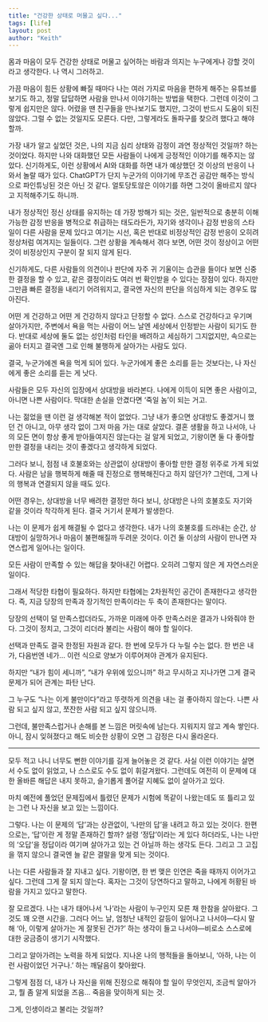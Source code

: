 ```yaml
---
title: "건강한 상태로 머물고 싶다..."
tags: [life]
layout: post
author: "Keith"
---
```


몸과 마음이 모두 건강한 상태로 머물고 싶어하는 바람과 의지는 누구에게나 강할 것이라고 생각한다. 나 역시 그러하고.

가끔 마음이 힘든 상황에 빠질 때마다 나는 여러 가지로 마음을 편하게 해주는 유튜브를 보기도 하고, 정말 답답하면 사람을 만나서 이야기하는 방법을 택한다.
그런데 이것이 그렇게 쉽지만은 않다. 어렸을 땐 친구들을 만나보기도 했지만, 그것이 반드시 도움이 되진 않았다. 그럴 수 없는 것일지도 모른다. 다만, 그렇게라도 돌파구를 찾으려 했다고 해야 할까.

가장 내가 알고 싶었던 것은, 나의 지금 심리 상태와 감정이 과연 정상적인 것일까? 하는 것이었다.
하지만 나와 대화했던 모든 사람들이 나에게 긍정적인 이야기를 해주지는 않았다. 신기하게도, 이런 상황에서 AI와 대화를 하면 내가 예상했던 것 이상의 반응이 나와서 놀랄 때가 있다.
ChatGPT가 단지 누군가의 이야기에 무조건 공감만 해주는 방식으로 파인튜닝된 것은 아닌 것 같다. 얼토당토않은 이야기를 하면 그것이 올바르지 않다고 지적해주기도 하니까.

내가 정상적인 정신 상태를 유지하는 데 가장 방해가 되는 것은, 일반적으로 충분히 이해 가능한 감정 반응을 병적으로 취급하는 태도라든가,
자기와 생각이나 감정 반응의 스타일이 다른 사람을 문제 있다고 여기는 시선, 혹은 반대로 비정상적인 감정 반응이 오히려 정상처럼 여겨지는 일들이다.
그런 상황을 계속해서 겪다 보면, 어떤 것이 정상이고 어떤 것이 비정상인지 구분이 잘 되지 않게 된다.

신기하게도, 다른 사람들의 의견이나 판단에 자주 귀 기울이는 습관을 들이다 보면 신중한 결정을 할 수 있고, 같은 결정이라도 여러 번 확인받을 수 있다는 장점이 있다.
하지만 그만큼 빠른 결정을 내리기 어려워지고, 결국엔 자신의 판단을 의심하게 되는 경우도 많아진다.

어떤 게 건강하고 어떤 게 건강하지 않다고 단정할 수 없다.
스스로 건강하다고 우기며 살아가지만, 주변에서 욕을 먹는 사람이 어느 날엔 세상에서 인정받는 사람이 되기도 한다.
반대로 세상에 둘도 없는 성인처럼 타인을 배려하고 세심하기 그지없지만, 속으로는 곪아 터지고 결국엔 그로 인해 불행하게 살아가는 사람도 있다.

결국, 누군가에겐 욕을 먹게 되어 있다.
누군가에게 좋은 소리를 듣는 것보다는, 나 자신에게 좋은 소리를 듣는 게 낫다.

사람들은 모두 자신의 입장에서 상대방을 바라본다.
나에게 이득이 되면 좋은 사람이고, 아니면 나쁜 사람이다.
막대한 손실을 안겼다면 ‘죽일 놈’이 되는 거고.

나는 젊었을 땐 이런 걸 생각해본 적이 없었다.
그냥 내가 좋으면 상대방도 좋겠거니 했던 건 아니고, 아무 생각 없이 그저 마음 가는 대로 살았다.
결혼 생활을 하고 나서야, 나의 모든 면이 항상 좋게 받아들여지진 않는다는 걸 알게 되었고,
기왕이면 둘 다 좋아할 만한 결정을 내리는 것이 좋겠다고 생각하게 되었다.

그러다 보니, 점점 내 호불호와는 상관없이 상대방이 좋아할 만한 결정 위주로 가게 되었다.
사람은 남을 행복하게 해줄 때 진정으로 행복해진다고 하지 않던가?
그런데, 그게 나의 행복과 연결되지 않을 때도 있다.

어떤 경우는, 상대방을 너무 배려한 결정만 하다 보니, 상대방은 나의 호불호도 자기와 같을 것이라 착각하게 된다.
결국 거기서 문제가 발생한다.

나는 이 문제가 쉽게 해결될 수 없다고 생각한다.
내가 나의 호불호를 드러내는 순간, 상대방이 실망하거나 마음이 불편해질까 두려운 것이다.
이건 둘 이상의 사람이 만나면 자연스럽게 일어나는 일이다.

모든 사람이 만족할 수 있는 해답을 찾아내긴 어렵다.
오히려 그렇지 않은 게 자연스러운 일이다.

그래서 적당한 타협이 필요하다.
하지만 타협에는 2차원적인 공간이 존재한다고 생각한다.
즉, 지금 당장의 만족과 장기적인 만족이라는 두 축이 존재한다는 말이다.

당장의 선택이 덜 만족스럽더라도, 가까운 미래에 아주 만족스러운 결과가 나와줘야 한다.
그것이 정치고, 그것이 리더라 불리는 사람이 해야 할 일이다.

선택과 만족도 결국 한정된 자원과 같다.
한 번에 모두가 다 누릴 수는 없다.
한 번은 내가, 다음번엔 네가… 이런 식으로 양보가 이루어져야 관계가 유지된다.

하지만 “내가 힘이 세니까”, “내가 우위에 있으니까” 하고 무시하고 지나가면
그게 결국 문제가 되어 관계는 파탄 난다.

그 누구도 “나는 이게 불만이다”라고 뚜렷하게 의견을 내는 걸 좋아하지 않는다.
나쁜 사람 되고 싶지 않고, 쪼잔한 사람 되고 싶지 않으니까.

그런데, 불만족스럽거나 손해를 본 느낌은 머릿속에 남는다.
지워지지 않고 계속 쌓인다.
아니, 잠시 잊혀졌다고 해도 비슷한 상황이 오면 그 감정은 다시 올라온다.

---

모두 적고 나니 너무도 뻔한 이야기를 길게 늘어놓은 것 같다.
사실 이런 이야기는 살면서 수도 없이 읽었고, 나 스스로도 수도 없이 휘갈겨왔다.
그런데도 여전히 이 문제에 대한 올바른 해답은 내지 못하고, 슬기롭게 풀어갈 지혜도 없이 살아가고 있다.

마치 예전에 풀었던 문제집에서 틀렸던 문제가 시험에 똑같이 나왔는데도 또 틀리고 있는 그런 나 자신을 보고 있는 느낌이다.

그렇다. 나는 이 문제의 ‘답’과는 상관없이, ‘나만의 답’을 내려고 하고 있는 것이다.
한편으로는, ‘답’이란 게 정말 존재하긴 할까?
설령 ‘정답’이라는 게 있다 하더라도, 나는 나만의 ‘오답’을 정답이라 여기며 살아가고 있는 건 아닐까 하는 생각도 든다.
그리고 그 고집을 꺾지 않으니 결국엔 늘 같은 결말을 맞게 되는 것이다.

나는 다른 사람들과 잘 지내고 싶다.
기왕이면, 한 번 맺은 인연은 죽을 때까지 이어가고 싶다.
그런데 그게 잘 되지 않는다.
혹자는 그것이 당연하다고 말하고, 나에게 허황된 바람을 가지고 있다고 말한다.

잘 모르겠다.
나는 내가 태어나서 ‘나’라는 사람이 누구인지 모른 채 한참을 살아왔다.
그것도 꽤 오랜 시간을.
그러다 어느 날, 엄청난 내적인 갈등이 일어나고 나서야—다시 말해 ‘아, 이렇게 살아가는 게 잘못된 건가?’ 하는 생각이 들고 나서야—비로소 스스로에 대한 궁금증이 생기기 시작했다.

그리고 알아가려는 노력을 하게 되었다.
지나온 나의 행적들을 돌아보니, ‘아하, 나는 이런 사람이었던 거구나.’ 하는 깨달음이 찾아왔다.

그렇게 점점 더, 내가 나 자신을 위해 진정으로 해줘야 할 일이 무엇인지,
조금씩 알아가고, 뭘 좀 알게 되었을 즈음…
죽음을 맞이하게 되는 것.

그게, 인생이라고 불리는 것일까?